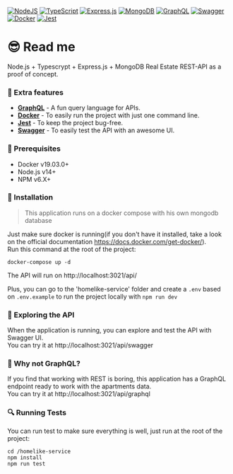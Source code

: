 [![NodeJS](https://img.shields.io/badge/node.js-6DA55F?style=for-the-badge&logo=node.js&logoColor=white)](https://nodejs.dev/)
[![TypeScript](https://img.shields.io/badge/typescript-%23007ACC.svg?style=for-the-badge&logo=typescript&logoColor=white)](https://www.typescriptlang.org/)
[![Express.js](https://img.shields.io/badge/express.js-%23404d59.svg?style=for-the-badge&logo=express&logoColor=%2361DAFB)](https://expressjs.com/)
[![MongoDB](https://img.shields.io/badge/MongoDB-%234ea94b.svg?style=for-the-badge&logo=mongodb&logoColor=white)](https://www.mongodb.com/)
[![GraphQL](https://img.shields.io/badge/-GraphQL-E10098?style=for-the-badge&logo=graphql&logoColor=white)](https://graphql.org/)
[![Swagger](https://img.shields.io/badge/-Swagger-%23Clojure?style=for-the-badge&logo=swagger&logoColor=white)](https://swagger.io/)
[![Docker](https://img.shields.io/badge/docker-%230db7ed.svg?style=for-the-badge&logo=docker&logoColor=white)](https://docs.docker.com/get-started/overview/)
[![Jest](https://img.shields.io/badge/-jest-%23C21325?style=for-the-badge&logo=jest&logoColor=white)](https://jestjs.io/)

# 😎 Read me

Node.js + Typescrypt + Express.js + MongoDB Real Estate REST-API as a proof of concept.

### 🌟 Extra features

- **[GraphQL](https://graphql.org/)** - A fun query language for APIs.
- **[Docker](https://docs.docker.com/get-started/overview/)** - To easily run the project with just one command line.
- **[Jest](https://jestjs.io/)** - To keep the project bug-free.
- **[Swagger](https://swagger.io/)** - To easily test the API with an awesome UI.

### 🎯 Prerequisites

- Docker v19.03.0+
- Node.js v14+
- NPM v6.X+

### 🚀 Installation

> This application runs on a docker compose with his own mongodb database

Just make sure docker is running(if you don't have it installed, take a look on the official documentation https://docs.docker.com/get-docker/).<br/>
Run this command at the root of the project:

```shell
docker-compose up -d
```

The API will run on http://localhost:3021/api/

Plus, you can go to the 'homelike-service' folder and create a `.env` based on `.env.example` to run the project locally with `npm run dev`

### 📖 Exploring the API

When the application is running, you can explore and test the API with Swagger UI.<br/>
You can try it at http://localhost:3021/api/swagger

### 🤔 Why not GraphQL?

If you find that working with REST is boring, this application has a GraphQL endpoint ready to work with the apartments data.<br/>
You can try it at http://localhost:3021/api/graphql

### 🔍 Running Tests

You can run test to make sure everything is well, just run at the root of the project:

```shell
cd /homelike-service
npm install
npm run test
```
